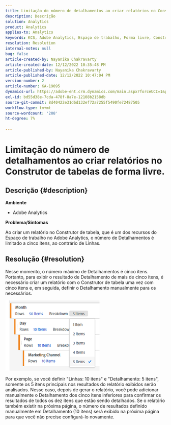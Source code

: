 ```yaml
---
title: Limitação do número de detalhamentos ao criar relatórios no Construtor de tabelas de forma livre.
description: Descrição
solution: Analytics
product: Analytics
applies-to: Analytics
keywords: KCS, Adobe Analytics, Espaço de trabalho, Forma livre, Construtor de tabela, Limitação
resolution: Resolution
internal-notes: null
bug: false
article-created-by: Nayanika Chakravarty
article-created-date: 12/12/2022 10:35:48 PM
article-published-by: Nayanika Chakravarty
article-published-date: 12/12/2022 10:47:04 PM
version-number: 2
article-number: KA-19095
dynamics-url: https://adobe-ent.crm.dynamics.com/main.aspx?forceUCI=1&pagetype=entityrecord&etn=knowledgearticle&id=4315ac52-6d7a-ed11-81ac-6045bd006b25
exl-id: bd55d38e-7cda-478f-8a7e-12108b2158db
source-git-commit: 8d40422e31d6d132ef72a7255f5490fe72487505
workflow-type: tm+mt
source-wordcount: '208'
ht-degree: 7%

---
```


# Limitação do número de detalhamentos ao criar relatórios no Construtor de tabelas de forma livre.

## Descrição {#description}


<b>Ambiente</b>

- Adobe Analytics

<b>Problema/Sintomas</b>

Ao criar um relatório no Construtor de tabela, que é um dos recursos do Espaço de trabalho no Adobe Analytics, o número de Detalhamentos é limitado a cinco itens, ao contrário de Linhas.


## Resolução {#resolution}


Nesse momento, o número máximo de Detalhamentos é cinco itens. Portanto, para exibir o resultado de Detalhamento de mais de cinco itens, é necessário criar um relatório com o Construtor de tabela uma vez com cinco itens e, em seguida, definir o Detalhamento manualmente para os necessários.

![](assets/936a2ca2-6ab5-ec11-983f-000d3a5d0e57.png)

Por exemplo, se você definir &quot;Linhas: 10 itens&quot; e &quot;Detalhamento: 5 itens&quot;, somente os 5 itens principais nos resultados do relatório exibidos serão analisados. Nesse caso, depois de gerar o relatório, você pode adicionar manualmente o Detalhamento dos cinco itens inferiores para confirmar os resultados de todos os dez itens que estão sendo detalhados. Se o relatório também existir na próxima página, o número de resultados definido manualmente em Detalhamento (10 itens) será exibido na próxima página para que você não precise configurá-lo novamente.
